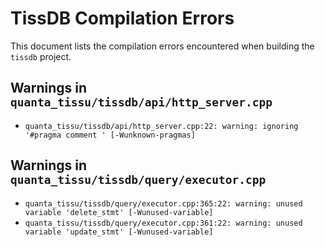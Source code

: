 # TissDB Compilation Errors

This document lists the compilation errors encountered when building the `tissdb` project.

## Warnings in `quanta_tissu/tissdb/api/http_server.cpp`

- `quanta_tissu/tissdb/api/http_server.cpp:22: warning: ignoring '#pragma comment ' [-Wunknown-pragmas]`

## Warnings in `quanta_tissu/tissdb/query/executor.cpp`

- `quanta_tissu/tissdb/query/executor.cpp:365:22: warning: unused variable 'delete_stmt' [-Wunused-variable]`
- `quanta_tissu/tissdb/query/executor.cpp:361:22: warning: unused variable 'update_stmt' [-Wunused-variable]`